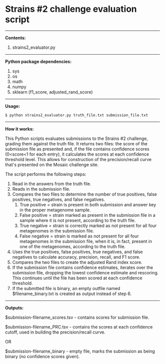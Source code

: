 # Strains #2 challenge evaluation script

***

**Contents:**

1. strains2_evaluator.py

***

**Python package dependencies:**

1. sys
2. os
2. math
3. numpy
4. sklearn (f1_score, adjusted_rand_score)

***

**Usage:**

    $ python strains2_evaluator.py truth_file.txt submission_file.txt
    
***

**How it works:**

This Python scripts evaluates submissions to the Strains #2 challenge, grading them against the truth file.  It returns two files: the score of the submission file as presented and, if the file contains confidence scores (0<score<1 for each entry), it calculates the scores at each confidence threshold level.  This allows for construction of the precision/recall curve that's presented on the Mosaic challenge site.

The script performs the following steps:

1. Read in the answers from the truth file.
2. Reads in the submission file.
3. Compares the two files to determine the number of true positives, false positives, true negatives, and false negatives.
	1. True positive = strain is present in both submission and answer key in the proper metagenome sample.
	2. False positive = strain marked as present in the submission file in a sample where it is not present, according to the truth file.
	3. True negative = strain is correctly marked as not present for all four metagenomes in the submission file.
	4. False negative = strain is marked as not present for all four metagenomes in the submission file, when it is, in fact, present in one of the metagenomes, according to the truth file.
4. Uses the true positives, false positives, true negatives, and false negatives to calculate accuracy, precision, recall, and F1 score.
5. Compares the two files to create the adjusted Rand index score.
6. If the submission file contains confidence estimates, iterates over the submission file, dropping the lowest confidence estimate and rescoring.  This continues until the file has been scored at each confidence threshold.
7. If the submitted file is binary, an empty outfile named $filename_binary.txt is created as output instead of step 6.

***

**Outputs:**

$submission-filename_scores.tsv - contains scores for submission file.

$submission-filename_PRC.tsv - contains the scores at each confidence cutoff, used in building the precision/recall curve.

OR

$submission-filename_binary - empty file, marks the submission as being binary (no confidence scores given).